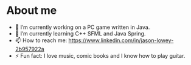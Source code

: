 # About me

- 🔭 I’m currently working on a PC game written in Java.
- 🌱 I’m currently learning C++ SFML and Java Spring.
- 📫 How to reach me: https://www.linkedin.com/in/jason-lowey-2b957922a
- ⚡ Fun fact: I love music, comic books and I know how to play guitar.
